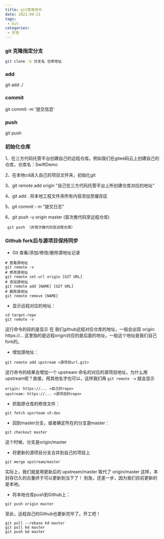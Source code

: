 ```yaml
---
title: git常用命令
date: 2021-09-21
tags:
 - Git
categories:
 - 开发
---
```


### git 克隆指定分支

```bash
git clone -b 分支名 仓库地址
```

### add
 git add ./ 

### commit 

 git commit -m '提交信息'

### push

 git push

### 初始化仓库

 1、在三方代码托管平台创建自己的远程仓库。例如我们在gitee码云上创建自己的仓库，仓库名：SwiftDemo

2、在本地cd进入自己的项目文件夹，初始化git

3、git remote add origin "自己在三方代码托管平台上所创建仓库对应的地址"

4、git add . 将本地工程文件夹所有内容添加至缓存区

5、git commit - m "提交日志"

6、git push -u origin master (首次推代码至远程仓库)

     git push （非首次推代码至远程仓库）

### Github fork后与源项目保持同步

- Git 查看/添加/修改/删除源地址记录

```
# 查看源地址
git remote -v
# 修改源地址
git remote set-url origin [GIT URL]
# 添加源地址
git remote add [NAME] [GIT URL]
# 删除源地址
git remote remove [NAME]
```

- 显示远程对应的地址：

```
cd target-repo 
git remote -v
```

这行命令的目的是显示 在 我们github远程对应仓库的地址，一般会出现 origin: https://... 这里指的是远程origin对应的是后面的地址，一般这个地址是我们自己fork的。

- 增加源地址：

```
git remote add upstream <源项目url.git>
```

这行命令的结果会增加一个 upstream 命名的对应的源项目地址，为什么用upstream呢？直接，用其他名字也可以，这样我们再 ```git remote -v``` 就会显示

```
origin: https://... <自己的repo> 
upstream: https://... <源项目的repo>
```

- 抓取原仓库的修改文件：

```
git fetch upsrteam v5-dev
```

- 回到master分支，或者确定所在的分支是master：

```
git checkout master
```

这个时候，分支是origin/master

- 将更新的源项目分支合并到自己的项目上

```
git merge upstream/master
```

实际上，我们就是用更新后的 upstream/master 取代了 origin/master
这样，本封存已久的古董终于可以更新到当下了！
别急，还差一步，因为我们目前更新的是本地。

- 将本地仓库push到Github上：

```
git push origin master
```

至此，远程自己的Github也更新完毕了。开工吧！

```
git pull --rebase kd master
git pull kd master
git push kd master
```
